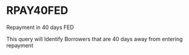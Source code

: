 # RPAY40FED
Repayment in 40 days FED

This query will Identify Borrowers  that are 40 days away from  entering repayment